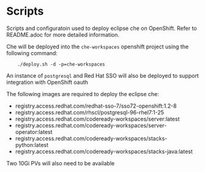 # Scripts

Scripts and configuratoin used to deploy eclipse che on OpenShift. Refer to README.adoc for more detailed information.

Che will be deployed into the `che-workspaces` openshift project using the following command:

        ./deploy.sh -d -p=che-workspaces

An instance of `postgresql` and Red Hat SSO will also be deployed to support integration with OpenShift oauth

The following images are required to deploy the eclipse che:

  * registry.access.redhat.com/redhat-sso-7/sso72-openshift:1.2-8
  * registry.access.redhat.com/rhscl/postgresql-96-rhel7:1-25
  * registry.access.redhat.com/codeready-workspaces/server:latest
  * registry.access.redhat.com/codeready-workspaces/server-operator:latest
  * registry.access.redhat.com/codeready-workspaces/stacks-python:latest
  * registry.access.redhat.com/codeready-workspaces/stacks-java:latest

Two 10Gi PVs will also need to be available

